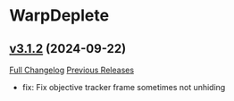 # WarpDeplete

## [v3.1.2](https://github.com/happenslol/WarpDeplete/tree/v3.1.2) (2024-09-22)
[Full Changelog](https://github.com/happenslol/WarpDeplete/compare/v3.1.1...v3.1.2) [Previous Releases](https://github.com/happenslol/WarpDeplete/releases)

- fix: Fix objective tracker frame sometimes not unhiding  
